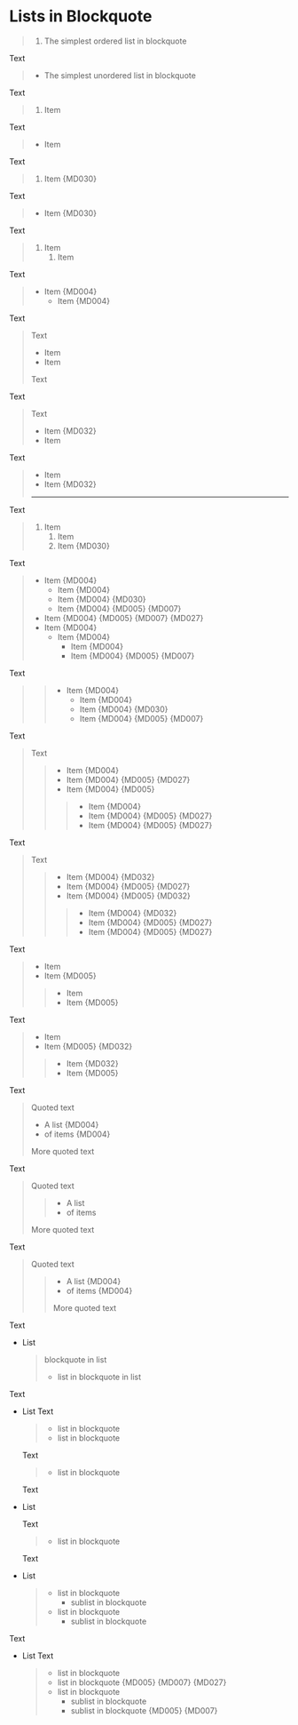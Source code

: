 # Lists in Blockquote

> 1. The simplest ordered list in blockquote

Text

> + The simplest unordered list in blockquote

Text

>1. Item

Text

>+ Item

Text

>1.  Item {MD030}

Text

>+  Item {MD030}

Text

> 1. Item
>    1. Item

Text

> - Item {MD004}
>   - Item {MD004}

Text

> Text
>
> + Item
> + Item
>
> Text

Text

> Text
> + Item {MD032}
> + Item

Text

> + Item
> + Item {MD032}
> ---

Text

   > 1. Item
   >    1. Item
   >    1.  Item {MD030}

Text

   > * Item {MD004}
   >   * Item {MD004}
   >   *  Item {MD004} {MD030}
   >    * Item {MD004} {MD005} {MD007}
   >  * Item {MD004} {MD005} {MD007} {MD027}
   > * Item {MD004}
   >   * Item {MD004}
   >     * Item {MD004}
   >      * Item {MD004} {MD005} {MD007}

Text

  > > * Item {MD004}
  > >   * Item {MD004}
  > >   *  Item {MD004} {MD030}
  > >    * Item {MD004} {MD005} {MD007}

Text

  > Text
  >
  > > - Item {MD004}
  >  > - Item {MD004} {MD005} {MD027}
   > > - Item {MD004} {MD005}
   > >
  > > > - Item {MD004}
  > >  > - Item {MD004} {MD005} {MD027}
  >  > > - Item {MD004} {MD005} {MD027}

Text

  > Text
  > > - Item {MD004} {MD032}
  >  > - Item {MD004} {MD005} {MD027}
   > > - Item {MD004} {MD005} {MD032}
  > > > - Item {MD004} {MD032}
  > >  > - Item {MD004} {MD005} {MD027}
  >  > > - Item {MD004} {MD005} {MD027}

Text

>+ Item
> + Item {MD005}
>>
>>+ Item
>> + Item {MD005}

Text

>+ Item
> + Item {MD005} {MD032}
>>+ Item {MD032}
>> + Item {MD005}

Text

> Quoted text
>
> * A list {MD004}
> * of items {MD004}
>
> More quoted text

Text

> Quoted text
>
> > + A list
> > + of items
>
> More quoted text

Text

> Quoted text
>
> > - A list {MD004}
> > - of items {MD004}
> >
> > More quoted text

Text

+ List
  > blockquote in list
  >
  > + list in blockquote in list

Text

+ List
  Text

  > + list in blockquote
  > + list in blockquote

  Text

  > + list in blockquote

  Text
+ List

  Text

  > + list in blockquote

  Text
+ List

  > + list in blockquote
  >   + sublist in blockquote
  > + list in blockquote
  >   + sublist in blockquote

Text

+ List
  Text

  > + list in blockquote
  >  + list in blockquote {MD005} {MD007} {MD027}
  > + list in blockquote
  >   + sublist in blockquote
  >    + sublist in blockquote {MD005} {MD007}
